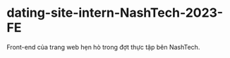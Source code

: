 # dating-site-intern-NashTech-2023-FE
Front-end của trang web hẹn hò trong đợt thực tập bên NashTech.

